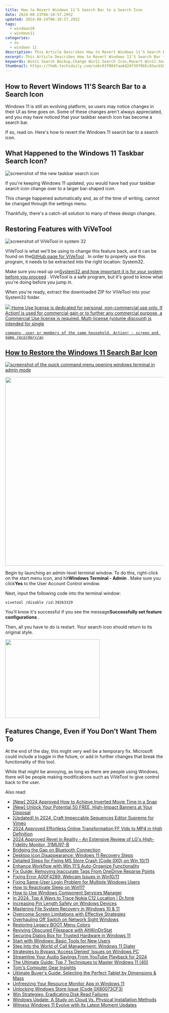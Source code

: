 ```yaml
---
title: How to Revert Windows 11'S Search Bar to a Search Icon
date: 2024-08-23T06:10:57.295Z
updated: 2024-08-24T06:10:57.295Z
tags:
  - windows10
  - windows11
categories:
  - os
  - windows 11
description: This Article Describes How to Revert Windows 11'S Search Bar to a Search Icon
excerpt: This Article Describes How to Revert Windows 11'S Search Bar to a Search Icon
keywords: Win11 Search Backup,Change Win11 Search Icon,Revert Win11 Search Bar,Dropdown Search Replacement,Windows 11 Search Icon Change,Remove Search Bar Icon,Iconify Windows 11 Search
thumbnail: https://thmb.techidaily.com/ce6c03f084faa6d28f397065c83acb50be7be1ae3bde8fc728fb219e33b59c83.jpeg
---
```


## How to Revert Windows 11'S Search Bar to a Search Icon

 Windows 11 is still an evolving platform, so users may notice changes in their UI as time goes on. Some of these changes aren't always appreciated, and you may have noticed that your taskbar search icon has become a search bar.

 If so, read on. Here's how to revert the Windows 11 search bar to a search icon.

## What Happened to the Windows 11 Taskbar Search Icon?

![screenshot of the new taskbar search icon](https://static1.makeuseofimages.com/wordpress/wp-content/uploads/2022/12/screenshot_of_new_search_taskbar_icon.jpg)

 If you're keeping Windows 11 updated, you would have had your taskbar search icon change over to a larger bar-shaped icon.

 This change happened automatically and, as of the time of writing, cannot be changed through the settings menu.

 Thankfully, there's a catch-all solution to many of these design changes.

## Restoring Features with ViVeTool

![screenshot of ViVeTool in system 32](https://static1.makeuseofimages.com/wordpress/wp-content/uploads/2022/12/screenshot_of_vivetool_in_system_32.jpg)

 ViVeTool is what we'll be using to change this feature back, and it can be found on the[GitHub page for ViVeTool](https://github.com/thebookisclosed/ViVe/releases/tag/v0.3.2) . In order to properly use this program, it needs to be extracted into the right location: System32.

 Make sure you read up on[System32 and how important it is for your system before you proceed](https://www.makeuseof.com/tag/windows-system32/) . ViVeTool is a safe program, but it's good to know what you're doing before you jump in.

 When you're ready, extract the downloaded ZIP for ViVeTool into your System32 folder.

<!-- affiliate ads begin -->
<a href="https://checkout.mirillis.com/order/checkout.php?PRODS=4704640&QTY=1&AFFILIATE=108875&CART=1"> <img src="https://secure.avangate.com/images/merchant/547a5a56d43f6d40f9a6a2f76501d013/products/1_mirillis_action_boxshot_store_1x.jpg" border="0">
	Home Use license is dedicated for personal, non-commercial use only. 
	If Action! is used for commercial gain or to further any commercial purpose, 
	a Commercial Use license is required. Multi-license (volume discount) is intended for single 
 
	company, user or members of the same household. Action! - screen and game recorder</a>
<!-- affiliate ads end -->
## How to Restore the Windows 11 Search Bar Icon

![screenshot of the quick command menu opening windows terminal in admin mode](https://static1.makeuseofimages.com/wordpress/wp-content/uploads/2022/12/screenshot_of_quick_command_windows_terminal_admin.jpg)

<!-- affiliate ads begin -->
<a href="https://appsumo.8odi.net/c/5597632/2082526/7443" target="_top" id="2082526"><img src="//a.impactradius-go.com/display-ad/7443-2082526" border="0" alt="" width="1200" height="600"/></a><img height="0" width="0" src="https://appsumo.8odi.net/i/5597632/2082526/7443" style="position:absolute;visibility:hidden;" border="0" />
<!-- affiliate ads end -->
 Begin by launching an admin-level terminal window. To do this, right-click on the start menu icon, and hit**Windows Terminal - Admin** . Make sure you click**Yes** to the User Account Control window.

Next, input the following code into the terminal window:

`vivetool /disable /id:39263329`

 You'll know it's successful if you see the message**Successfully set feature configurations** .

 Then, all you have to do is restart. Your search icon should return to its original style.

<!-- affiliate ads begin -->
<a href="https://caperobbin.sjv.io/c/5597632/2006123/18460" target="_top" id="2006123"><img src="//a.impactradius-go.com/display-ad/18460-2006123" border="0" alt="" width="300" height="250"/></a><img height="0" width="0" src="https://imp.pxf.io/i/5597632/2006123/18460" style="position:absolute;visibility:hidden;" border="0" />
<!-- affiliate ads end -->
## Features Change, Even if You Don’t Want Them To

 At the end of the day, this might very well be a temporary fix. Microsoft could include a toggle in the future, or add in further changes that break the functionality of this tool.

 While that might be annoying, as long as there are people using Windows, there will be people making modifications such as ViVeTool to give control back to the user.


<ins class="adsbygoogle"
     style="display:block"
     data-ad-format="autorelaxed"
     data-ad-client="ca-pub-7571918770474297"
     data-ad-slot="1223367746"></ins>



<ins class="adsbygoogle"
     style="display:block"
     data-ad-client="ca-pub-7571918770474297"
     data-ad-slot="8358498916"
     data-ad-format="auto"
     data-full-width-responsive="true"></ins>

<span class="atpl-alsoreadstyle">Also read:</span>
<div><ul>
<li><a href="https://snapchat-videos.techidaily.com/new-2024-approved-how-to-achieve-inverted-movie-time-in-a-snap/"><u>[New] 2024 Approved  How to Achieve Inverted Movie Time in a Snap</u></a></li>
<li><a href="https://facebook-video-footage.techidaily.com/new-unlock-your-potential-50-free-high-impact-banners-at-your-disposal/"><u>[New] Unlock Your Potential  50 FREE, High-Impact Banners at Your Disposal</u></a></li>
<li><a href="https://vimeo-videos.techidaily.com/updated-in-2024-craft-impeccable-sequences-editor-supreme-for-vimeo/"><u>[Updated] In 2024, Craft Impeccable Sequences  Editor Supreme for Vimeo</u></a></li>
<li><a href="https://facebook-video-content.techidaily.com/2024-approved-effortless-online-transformation-ff-vids-to-mp4-in-high-definition/"><u>2024 Approved  Effortless Online Transformation  FF Vids to MP4 in High Definition</u></a></li>
<li><a href="https://fox-info.techidaily.com/2024-approved-revel-in-reality-an-extensive-review-of-lgs-high-fidelity-monitor-31mu97-b/"><u>2024 Approved  Revel in Reality - An Extensive Review of LG's High-Fidelity Monitor, 31MU97-B</u></a></li>
<li><a href="https://games-able.techidaily.com/bridging-the-gap-on-bluetooth-connection/"><u>Bridging the Gap on Bluetooth Connection</u></a></li>
<li><a href="https://win11.techidaily.com/desktop-icon-disappearance-windows-11-recovery-steps/"><u>Desktop Icon Disappearance: Windows 11 Recovery Steps</u></a></li>
<li><a href="https://win11.techidaily.com/detailed-steps-for-fixing-ms-store-crash-code-0x0-on-win-1011/"><u>Detailed Steps for Fixing MS Store Crash (Code 0X0) on Win 10/11</u></a></li>
<li><a href="https://win11.techidaily.com/enhance-workflow-with-win-11s-auto-organize-functionality/"><u>Enhance Workflow with Win 11'S Auto-Organize Functionality</u></a></li>
<li><a href="https://win11.techidaily.com/fix-guide-removing-inaccurate-tags-from-onedrive-reparse-points/"><u>Fix Guide: Removing Inaccurate Tags From OneDrive Reparse Points</u></a></li>
<li><a href="https://win11.techidaily.com/fixing-error-a00f4289-webcam-issues-in-win1011/"><u>Fixing Error A00F4289: Webcam Issues in Win10/11</u></a></li>
<li><a href="https://win11.techidaily.com/fixing-same-user-login-problem-for-multiple-windows-users/"><u>Fixing Same-User Login Problem for Multiple Windows Users</u></a></li>
<li><a href="https://win11.techidaily.com/how-to-reactivate-sleep-on-win11/"><u>How to Reactivate Sleep on Win11?</u></a></li>
<li><a href="https://win11.techidaily.com/how-to-use-windows-component-services-manager/"><u>How to Use Windows Component Services Manager</u></a></li>
<li><a href="https://android-location-track.techidaily.com/in-2024-top-4-ways-to-trace-nokia-c12-location-drfone-by-drfone-virtual-android/"><u>In 2024, Top 4 Ways to Trace Nokia C12 Location | Dr.fone</u></a></li>
<li><a href="https://win11.techidaily.com/increasing-pin-length-safely-on-windows-devices/"><u>Increasing Pin Length Safely on Windows Devices</u></a></li>
<li><a href="https://win11.techidaily.com/mastering-file-system-recovery-in-windows-10-and-11/"><u>Mastering File System Recovery in Windows 10 & 11</u></a></li>
<li><a href="https://win11.techidaily.com/overcome-screen-limitations-with-effective-strategies/"><u>Overcome Screen Limitations with Effective Strategies</u></a></li>
<li><a href="https://win11.techidaily.com/overhauling-off-switch-on-network-sight-windows/"><u>Overhauling Off Switch on Network Sight Windows</u></a></li>
<li><a href="https://win11.techidaily.com/restoring-legacy-boot-menu-colors/"><u>Restoring Legacy BOOT Menu Colors</u></a></li>
<li><a href="https://win11.techidaily.com/reviving-obscured-filespace-with-altwindirstat/"><u>Reviving Obscured Filespace with AltWinDirStat</u></a></li>
<li><a href="https://win11.techidaily.com/securing-dialog-box-for-trusted-hardware-in-windows-11/"><u>Securing Dialog Box for Trusted Hardware in Windows 11</u></a></li>
<li><a href="https://win11.techidaily.com/start-with-windows-basic-tools-for-new-users/"><u>Start with Windows: Basic Tools for New Users</u></a></li>
<li><a href="https://win11.techidaily.com/step-into-the-world-of-call-management-windows-11-dialer/"><u>Step Into the World of Call Management: Windows 11 Dialer</u></a></li>
<li><a href="https://win11.techidaily.com/strategies-to-bypass-access-denied-issues-on-windows-pc/"><u>Strategies to Bypass 'Access Denied' Issues on Windows PC</u></a></li>
<li><a href="https://facebook-video-share.techidaily.com/streamline-your-audio-savings-from-youtube-playback-for-2024/"><u>Streamline Your Audio Savings From YouTube Playback for 2024</u></a></li>
<li><a href="https://win11.techidaily.com/the-ultimate-guide-top-7-techniques-to-master-windows-11-40/"><u>The Ultimate Guide: Top 7 Techniques to Master Windows 11 (40)</u></a></li>
<li><a href="https://hardware-tips.techidaily.com/toms-computer-gear-insights/"><u>Tom's Computer Gear Insights</u></a></li>
<li><a href="https://buynow-help.techidaily.com/ultimate-buyers-guide-selecting-the-perfect-tablet-by-dimensions-and-mass/"><u>Ultimate Buyer's Guide: Selecting the Perfect Tablet by Dimensions & Mass</u></a></li>
<li><a href="https://win11.techidaily.com/unfreezing-your-resource-monitor-app-in-windows-11/"><u>Unfreezing Your Resource Monitor App in Windows 11</u></a></li>
<li><a href="https://win11.techidaily.com/unlocking-windows-store-issue-code-0x80073cf3/"><u>Unlocking Windows Store Issue (Code 0X80073CF3)</u></a></li>
<li><a href="https://win11.techidaily.com/win-strategies-eradicating-disk-read-failures/"><u>Win Strategies: Eradicating Disk Read Failures</u></a></li>
<li><a href="https://win11.techidaily.com/windows-update-a-study-on-cloud-vs-physical-installation-methods/"><u>Windows Update: A Study on Cloud Vs. Physical Installation Methods</u></a></li>
<li><a href="https://win11.techidaily.com/witness-windows-11-evolve-with-its-latest-moment-updates/"><u>Witness Windows 11 Evolve with Its Latest Moment Updates</u></a></li>
</ul></div>
